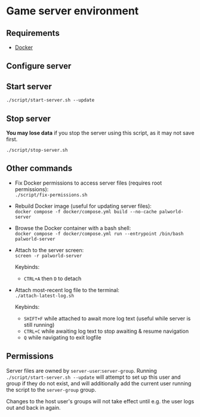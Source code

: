 # Game server environment

## Requirements

- [Docker](https://docs.docker.com/get-docker/)

## Configure server

## Start server

`./script/start-server.sh --update`

## Stop server

**You may lose data** if you stop the server using this script, as it may not
save first.

`./script/stop-server.sh`

## Other commands

- Fix Docker permissions to access server files (requires root permissions):  
  `./script/fix-permissions.sh`

- Rebuild Docker image (useful for updating server files):  
  `docker compose -f docker/compose.yml build --no-cache palworld-server`

- Browse the Docker container with a bash shell:  
  `docker compose -f docker/compose.yml run --entrypoint /bin/bash palworld-server`

- Attach to the server screen:  
  `screen -r palworld-server`

  Keybinds:
  - `CTRL+A` then `D` to detach

<!-- line break -->

- Attach most-recent log file to the terminal:  
  `./attach-latest-log.sh`

  Keybinds:
  - `SHIFT+F` while attached to await more log text (useful while server is
              still running)
  - `CTRL+C` while awaiting log text to stop awaiting & resume navigation
  - `Q` while navigating to exit logfile

## Permissions

Server files are owned by `server-user`:`server-group`. Running
`./script/start-server.sh --update` will attempt to set up this user
and group if they do not exist, and will additionally add the current user
running the script to the `server-group` group.

Changes to the host user's groups will not take effect until e.g. the user
logs out and back in again.
